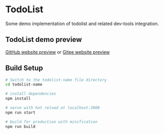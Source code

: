 # TodoList

Some demo implementation of todolist and related dev-tools integration.

## TodoList demo preview

[GitHub website preview](https://github.com/he-zhiyong/todolist)  or
[Gitee website preview](https://gitee.com/he-zhiyong/todolist)

## Build Setup

``` bash
# Switch to the todolist-name file directory
cd todolist-name

# install dependencies
npm install

# serve with hot reload at localhost:3000
npm run start

# build for production with minification
npm run build
```